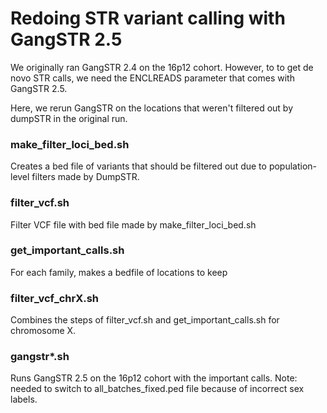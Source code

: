 # Redoing STR variant calling with GangSTR 2.5 

We originally ran GangSTR 2.4 on the 16p12 cohort. However, to to get de novo STR calls, we need the ENCLREADS parameter that comes with GangSTR 2.5.

Here, we rerun GangSTR on the locations that weren't filtered out by dumpSTR in the original run.

### make_filter_loci_bed.sh

Creates a bed file of variants that should be filtered out due to population-level filters made by DumpSTR.

### filter_vcf.sh

Filter VCF file with bed file made by make_filter_loci_bed.sh

### get_important_calls.sh

For each family, makes a bedfile of locations to keep

### filter_vcf_chrX.sh

Combines the steps of filter_vcf.sh and get_important_calls.sh for chromosome X.

### gangstr*.sh

Runs GangSTR 2.5 on the 16p12 cohort with the important calls.
Note: needed to switch to all_batches_fixed.ped file because of incorrect sex labels.



